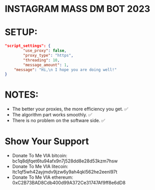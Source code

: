 # INSTAGRAM MASS DM BOT 2023

# SETUP:

````json 
"script_settings": {
        "use_proxy": false,
        "proxy_type": "https",
        "threading": 10,
        "message_amount": 1,
	"message": "Hi,\n I hope you are doing well!"
}
````



# NOTES:

- The better your proxies, the more efficiency you get. ✅ 
- The algorithm part works smoothly. ✅
- There is no problem on the software side. ✅ 

# Show Your Support

* Donate To Me VIA bitcoin: bc1q8djfqet6tu94afx9n7j528dd8e28d53kzm7hsw
* Donate To Me VIA litecoin: ltc1qf5wh42ayjmdv9jzw6y9ah4qkl562he2eenl97t
* Donate To Me VIA ethereum: 0xC2B73BAD8Cdb400d99A372Ce31747Af9ff8e6dD8